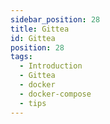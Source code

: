 ```yaml
---
sidebar_position: 28
title: Gittea
id: Gittea
position: 28
tags:
  - Introduction
  - Gittea
  - docker
  - docker-compose
  - tips
---
```

